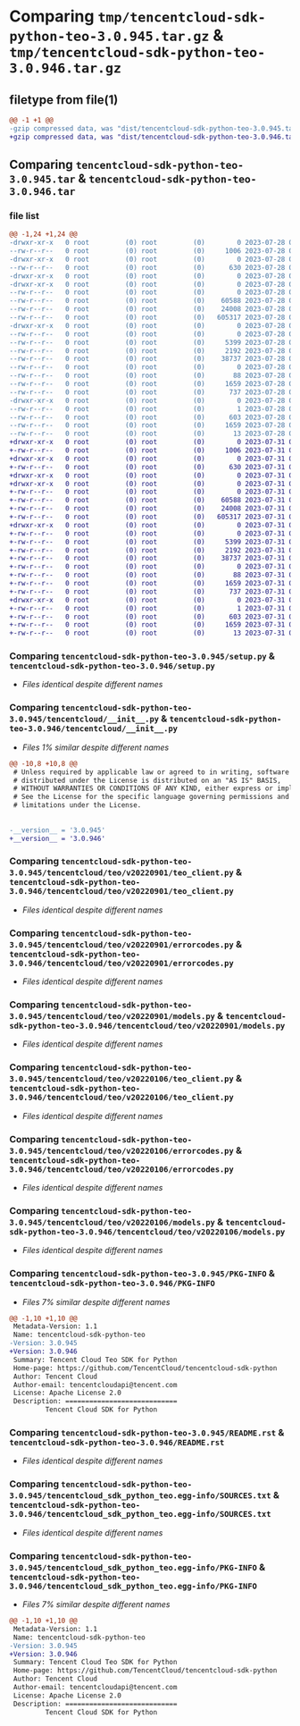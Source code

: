 # Comparing `tmp/tencentcloud-sdk-python-teo-3.0.945.tar.gz` & `tmp/tencentcloud-sdk-python-teo-3.0.946.tar.gz`

## filetype from file(1)

```diff
@@ -1 +1 @@
-gzip compressed data, was "dist/tencentcloud-sdk-python-teo-3.0.945.tar", last modified: Fri Jul 28 00:37:05 2023, max compression
+gzip compressed data, was "dist/tencentcloud-sdk-python-teo-3.0.946.tar", last modified: Mon Jul 31 00:37:26 2023, max compression
```

## Comparing `tencentcloud-sdk-python-teo-3.0.945.tar` & `tencentcloud-sdk-python-teo-3.0.946.tar`

### file list

```diff
@@ -1,24 +1,24 @@
-drwxr-xr-x   0 root         (0) root         (0)        0 2023-07-28 00:37:05.000000 tencentcloud-sdk-python-teo-3.0.945/
--rw-r--r--   0 root         (0) root         (0)     1006 2023-07-28 00:37:05.000000 tencentcloud-sdk-python-teo-3.0.945/setup.py
-drwxr-xr-x   0 root         (0) root         (0)        0 2023-07-28 00:37:05.000000 tencentcloud-sdk-python-teo-3.0.945/tencentcloud/
--rw-r--r--   0 root         (0) root         (0)      630 2023-07-28 00:37:05.000000 tencentcloud-sdk-python-teo-3.0.945/tencentcloud/__init__.py
-drwxr-xr-x   0 root         (0) root         (0)        0 2023-07-28 00:37:05.000000 tencentcloud-sdk-python-teo-3.0.945/tencentcloud/teo/
-drwxr-xr-x   0 root         (0) root         (0)        0 2023-07-28 00:37:05.000000 tencentcloud-sdk-python-teo-3.0.945/tencentcloud/teo/v20220901/
--rw-r--r--   0 root         (0) root         (0)        0 2023-07-28 00:37:05.000000 tencentcloud-sdk-python-teo-3.0.945/tencentcloud/teo/v20220901/__init__.py
--rw-r--r--   0 root         (0) root         (0)    60588 2023-07-28 00:37:05.000000 tencentcloud-sdk-python-teo-3.0.945/tencentcloud/teo/v20220901/teo_client.py
--rw-r--r--   0 root         (0) root         (0)    24008 2023-07-28 00:37:05.000000 tencentcloud-sdk-python-teo-3.0.945/tencentcloud/teo/v20220901/errorcodes.py
--rw-r--r--   0 root         (0) root         (0)   605317 2023-07-28 00:37:05.000000 tencentcloud-sdk-python-teo-3.0.945/tencentcloud/teo/v20220901/models.py
-drwxr-xr-x   0 root         (0) root         (0)        0 2023-07-28 00:37:05.000000 tencentcloud-sdk-python-teo-3.0.945/tencentcloud/teo/v20220106/
--rw-r--r--   0 root         (0) root         (0)        0 2023-07-28 00:37:05.000000 tencentcloud-sdk-python-teo-3.0.945/tencentcloud/teo/v20220106/__init__.py
--rw-r--r--   0 root         (0) root         (0)     5399 2023-07-28 00:37:05.000000 tencentcloud-sdk-python-teo-3.0.945/tencentcloud/teo/v20220106/teo_client.py
--rw-r--r--   0 root         (0) root         (0)     2192 2023-07-28 00:37:05.000000 tencentcloud-sdk-python-teo-3.0.945/tencentcloud/teo/v20220106/errorcodes.py
--rw-r--r--   0 root         (0) root         (0)    38737 2023-07-28 00:37:05.000000 tencentcloud-sdk-python-teo-3.0.945/tencentcloud/teo/v20220106/models.py
--rw-r--r--   0 root         (0) root         (0)        0 2023-07-28 00:37:05.000000 tencentcloud-sdk-python-teo-3.0.945/tencentcloud/teo/__init__.py
--rw-r--r--   0 root         (0) root         (0)       88 2023-07-28 00:37:05.000000 tencentcloud-sdk-python-teo-3.0.945/setup.cfg
--rw-r--r--   0 root         (0) root         (0)     1659 2023-07-28 00:37:05.000000 tencentcloud-sdk-python-teo-3.0.945/PKG-INFO
--rw-r--r--   0 root         (0) root         (0)      737 2023-07-28 00:37:05.000000 tencentcloud-sdk-python-teo-3.0.945/README.rst
-drwxr-xr-x   0 root         (0) root         (0)        0 2023-07-28 00:37:05.000000 tencentcloud-sdk-python-teo-3.0.945/tencentcloud_sdk_python_teo.egg-info/
--rw-r--r--   0 root         (0) root         (0)        1 2023-07-28 00:37:05.000000 tencentcloud-sdk-python-teo-3.0.945/tencentcloud_sdk_python_teo.egg-info/dependency_links.txt
--rw-r--r--   0 root         (0) root         (0)      603 2023-07-28 00:37:05.000000 tencentcloud-sdk-python-teo-3.0.945/tencentcloud_sdk_python_teo.egg-info/SOURCES.txt
--rw-r--r--   0 root         (0) root         (0)     1659 2023-07-28 00:37:05.000000 tencentcloud-sdk-python-teo-3.0.945/tencentcloud_sdk_python_teo.egg-info/PKG-INFO
--rw-r--r--   0 root         (0) root         (0)       13 2023-07-28 00:37:05.000000 tencentcloud-sdk-python-teo-3.0.945/tencentcloud_sdk_python_teo.egg-info/top_level.txt
+drwxr-xr-x   0 root         (0) root         (0)        0 2023-07-31 00:37:26.000000 tencentcloud-sdk-python-teo-3.0.946/
+-rw-r--r--   0 root         (0) root         (0)     1006 2023-07-31 00:37:25.000000 tencentcloud-sdk-python-teo-3.0.946/setup.py
+drwxr-xr-x   0 root         (0) root         (0)        0 2023-07-31 00:37:26.000000 tencentcloud-sdk-python-teo-3.0.946/tencentcloud/
+-rw-r--r--   0 root         (0) root         (0)      630 2023-07-31 00:37:25.000000 tencentcloud-sdk-python-teo-3.0.946/tencentcloud/__init__.py
+drwxr-xr-x   0 root         (0) root         (0)        0 2023-07-31 00:37:26.000000 tencentcloud-sdk-python-teo-3.0.946/tencentcloud/teo/
+drwxr-xr-x   0 root         (0) root         (0)        0 2023-07-31 00:37:26.000000 tencentcloud-sdk-python-teo-3.0.946/tencentcloud/teo/v20220901/
+-rw-r--r--   0 root         (0) root         (0)        0 2023-07-31 00:37:25.000000 tencentcloud-sdk-python-teo-3.0.946/tencentcloud/teo/v20220901/__init__.py
+-rw-r--r--   0 root         (0) root         (0)    60588 2023-07-31 00:37:25.000000 tencentcloud-sdk-python-teo-3.0.946/tencentcloud/teo/v20220901/teo_client.py
+-rw-r--r--   0 root         (0) root         (0)    24008 2023-07-31 00:37:25.000000 tencentcloud-sdk-python-teo-3.0.946/tencentcloud/teo/v20220901/errorcodes.py
+-rw-r--r--   0 root         (0) root         (0)   605317 2023-07-31 00:37:25.000000 tencentcloud-sdk-python-teo-3.0.946/tencentcloud/teo/v20220901/models.py
+drwxr-xr-x   0 root         (0) root         (0)        0 2023-07-31 00:37:26.000000 tencentcloud-sdk-python-teo-3.0.946/tencentcloud/teo/v20220106/
+-rw-r--r--   0 root         (0) root         (0)        0 2023-07-31 00:37:25.000000 tencentcloud-sdk-python-teo-3.0.946/tencentcloud/teo/v20220106/__init__.py
+-rw-r--r--   0 root         (0) root         (0)     5399 2023-07-31 00:37:25.000000 tencentcloud-sdk-python-teo-3.0.946/tencentcloud/teo/v20220106/teo_client.py
+-rw-r--r--   0 root         (0) root         (0)     2192 2023-07-31 00:37:25.000000 tencentcloud-sdk-python-teo-3.0.946/tencentcloud/teo/v20220106/errorcodes.py
+-rw-r--r--   0 root         (0) root         (0)    38737 2023-07-31 00:37:25.000000 tencentcloud-sdk-python-teo-3.0.946/tencentcloud/teo/v20220106/models.py
+-rw-r--r--   0 root         (0) root         (0)        0 2023-07-31 00:37:25.000000 tencentcloud-sdk-python-teo-3.0.946/tencentcloud/teo/__init__.py
+-rw-r--r--   0 root         (0) root         (0)       88 2023-07-31 00:37:26.000000 tencentcloud-sdk-python-teo-3.0.946/setup.cfg
+-rw-r--r--   0 root         (0) root         (0)     1659 2023-07-31 00:37:26.000000 tencentcloud-sdk-python-teo-3.0.946/PKG-INFO
+-rw-r--r--   0 root         (0) root         (0)      737 2023-07-31 00:37:25.000000 tencentcloud-sdk-python-teo-3.0.946/README.rst
+drwxr-xr-x   0 root         (0) root         (0)        0 2023-07-31 00:37:26.000000 tencentcloud-sdk-python-teo-3.0.946/tencentcloud_sdk_python_teo.egg-info/
+-rw-r--r--   0 root         (0) root         (0)        1 2023-07-31 00:37:26.000000 tencentcloud-sdk-python-teo-3.0.946/tencentcloud_sdk_python_teo.egg-info/dependency_links.txt
+-rw-r--r--   0 root         (0) root         (0)      603 2023-07-31 00:37:26.000000 tencentcloud-sdk-python-teo-3.0.946/tencentcloud_sdk_python_teo.egg-info/SOURCES.txt
+-rw-r--r--   0 root         (0) root         (0)     1659 2023-07-31 00:37:26.000000 tencentcloud-sdk-python-teo-3.0.946/tencentcloud_sdk_python_teo.egg-info/PKG-INFO
+-rw-r--r--   0 root         (0) root         (0)       13 2023-07-31 00:37:26.000000 tencentcloud-sdk-python-teo-3.0.946/tencentcloud_sdk_python_teo.egg-info/top_level.txt
```

### Comparing `tencentcloud-sdk-python-teo-3.0.945/setup.py` & `tencentcloud-sdk-python-teo-3.0.946/setup.py`

 * *Files identical despite different names*

### Comparing `tencentcloud-sdk-python-teo-3.0.945/tencentcloud/__init__.py` & `tencentcloud-sdk-python-teo-3.0.946/tencentcloud/__init__.py`

 * *Files 1% similar despite different names*

```diff
@@ -10,8 +10,8 @@
 # Unless required by applicable law or agreed to in writing, software
 # distributed under the License is distributed on an "AS IS" BASIS,
 # WITHOUT WARRANTIES OR CONDITIONS OF ANY KIND, either express or implied.
 # See the License for the specific language governing permissions and
 # limitations under the License.
 
 
-__version__ = '3.0.945'
+__version__ = '3.0.946'
```

### Comparing `tencentcloud-sdk-python-teo-3.0.945/tencentcloud/teo/v20220901/teo_client.py` & `tencentcloud-sdk-python-teo-3.0.946/tencentcloud/teo/v20220901/teo_client.py`

 * *Files identical despite different names*

### Comparing `tencentcloud-sdk-python-teo-3.0.945/tencentcloud/teo/v20220901/errorcodes.py` & `tencentcloud-sdk-python-teo-3.0.946/tencentcloud/teo/v20220901/errorcodes.py`

 * *Files identical despite different names*

### Comparing `tencentcloud-sdk-python-teo-3.0.945/tencentcloud/teo/v20220901/models.py` & `tencentcloud-sdk-python-teo-3.0.946/tencentcloud/teo/v20220901/models.py`

 * *Files identical despite different names*

### Comparing `tencentcloud-sdk-python-teo-3.0.945/tencentcloud/teo/v20220106/teo_client.py` & `tencentcloud-sdk-python-teo-3.0.946/tencentcloud/teo/v20220106/teo_client.py`

 * *Files identical despite different names*

### Comparing `tencentcloud-sdk-python-teo-3.0.945/tencentcloud/teo/v20220106/errorcodes.py` & `tencentcloud-sdk-python-teo-3.0.946/tencentcloud/teo/v20220106/errorcodes.py`

 * *Files identical despite different names*

### Comparing `tencentcloud-sdk-python-teo-3.0.945/tencentcloud/teo/v20220106/models.py` & `tencentcloud-sdk-python-teo-3.0.946/tencentcloud/teo/v20220106/models.py`

 * *Files identical despite different names*

### Comparing `tencentcloud-sdk-python-teo-3.0.945/PKG-INFO` & `tencentcloud-sdk-python-teo-3.0.946/PKG-INFO`

 * *Files 7% similar despite different names*

```diff
@@ -1,10 +1,10 @@
 Metadata-Version: 1.1
 Name: tencentcloud-sdk-python-teo
-Version: 3.0.945
+Version: 3.0.946
 Summary: Tencent Cloud Teo SDK for Python
 Home-page: https://github.com/TencentCloud/tencentcloud-sdk-python
 Author: Tencent Cloud
 Author-email: tencentcloudapi@tencent.com
 License: Apache License 2.0
 Description: ============================
         Tencent Cloud SDK for Python
```

### Comparing `tencentcloud-sdk-python-teo-3.0.945/README.rst` & `tencentcloud-sdk-python-teo-3.0.946/README.rst`

 * *Files identical despite different names*

### Comparing `tencentcloud-sdk-python-teo-3.0.945/tencentcloud_sdk_python_teo.egg-info/SOURCES.txt` & `tencentcloud-sdk-python-teo-3.0.946/tencentcloud_sdk_python_teo.egg-info/SOURCES.txt`

 * *Files identical despite different names*

### Comparing `tencentcloud-sdk-python-teo-3.0.945/tencentcloud_sdk_python_teo.egg-info/PKG-INFO` & `tencentcloud-sdk-python-teo-3.0.946/tencentcloud_sdk_python_teo.egg-info/PKG-INFO`

 * *Files 7% similar despite different names*

```diff
@@ -1,10 +1,10 @@
 Metadata-Version: 1.1
 Name: tencentcloud-sdk-python-teo
-Version: 3.0.945
+Version: 3.0.946
 Summary: Tencent Cloud Teo SDK for Python
 Home-page: https://github.com/TencentCloud/tencentcloud-sdk-python
 Author: Tencent Cloud
 Author-email: tencentcloudapi@tencent.com
 License: Apache License 2.0
 Description: ============================
         Tencent Cloud SDK for Python
```

